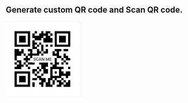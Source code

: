 ## Generate custom QR code and Scan QR code.

![Sample Image](https://github.com/timotikariuki/QRCode-Generator/blob/master/screenshots/QRCode.png)
